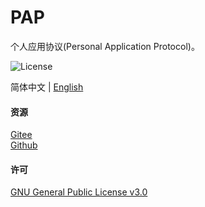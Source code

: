 # PAP
个人应用协议(Personal Application Protocol)。

![License](https://img.shields.io/badge/license-GPL%20v3-blue)

简体中文 | [English](https://github.com/xxyjskx1987/PAP/blob/main/README.md)

#### 资源

[Gitee](https://gitee.com/dfz/PAP)  
[Github](https://github.com/xxyjskx1987/PAP)

#### 许可

[GNU General Public License v3.0](https://github.com/xxyjskx1987/PAP/blob/main/LICENSE)
